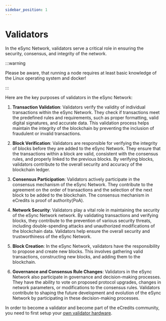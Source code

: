 ```yaml
---
sidebar_position: 1
---
```

# Validators
In the eSync Network, validators serve a critical role in ensuring the security, consensus, and integrity of the network. 

:::warning

Please be aware, that running a node requires at least basic knowledge of the Linux operating system and docker!

:::

Here are the key purposes of validators in the eSync Network:

1. **Transaction Validation**: Validators verify the validity of individual transactions within the eSync Network. They check if transactions meet the predefined rules and requirements, such as proper formatting, valid digital signatures, and accurate data. This validation process helps maintain the integrity of the blockchain by preventing the inclusion of fraudulent or invalid transactions.

2. **Block Verification**: Validators are responsible for verifying the integrity of blocks before they are added to the eSync Network. They ensure that the transactions within a block are valid, consistent with the consensus rules, and properly linked to the previous blocks. By verifying blocks, validators contribute to the overall security and accuracy of the blockchain ledger.

3. **Consensus Participation**: Validators actively participate in the consensus mechanism of the eSync Network. They contribute to the agreement on the order of transactions and the selection of the next block to be added to the blockchain. The consensus mechanism in eCredits is proof of authority(PoA).

4. **Network Security**: Validators play a vital role in maintaining the security of the eSync Network network. By validating transactions and verifying blocks, they contribute to the prevention of various security threats, including double-spending attacks and unauthorized modifications of the blockchain data. Validators help ensure the overall security and trustworthiness of the eSync Network.

5. **Block Creation**: In the eSync Network, validators have the responsibility to propose and create new blocks. This involves gathering valid transactions, constructing new blocks, and adding them to the blockchain.

6. **Governance and Consensus Rule Changes**: Validators in the eSync Network also participate in governance and decision-making processes. They  have the ability to vote on proposed protocol upgrades, changes in network parameters, or modifications to the consensus rules. Validators contribute to shaping the future development and evolution of the eSync Network by participating in these decision-making processes.

In order to become a validator and become part of the eCredits community, you need to first setup your [own validator hardware](node_setup.md).
